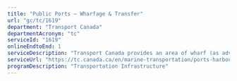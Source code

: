 ```yaml
---
title: "Public Ports – Wharfage & Transfer"
url: "gc/tc/1619"
department: "Transport Canada"
departmentAcronym: "tc"
serviceId: "1619"
onlineEndtoEnd: 1
serviceDescription: "Transport Canada provides an area of wharf (as advertised) to move goods in a safe and efficient manner while protecting the environment"
serviceUrl: "https://tc.canada.ca/en/marine-transportation/ports-harbours-anchorages/charges-services-public-ports-owned-transport-canada#wharfage"
programDescription: "Transportation Infrastructure"
---
```

